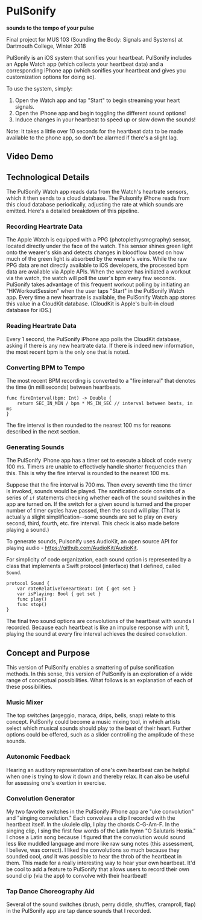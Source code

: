 # PulSonify
**sounds to the tempo of your pulse**

Final project for MUS 103 (Sounding the Body: Signals and Systems) at Dartmouth College, Winter 2018

PulSonify is an iOS system that sonifies your heartbeat. PulSonify includes an Apple Watch app (which collects your heartbeat data) and a corresponding iPhone app (which sonifies your heartbeat and gives you customization options for doing so).

To use the system, simply:
1) Open the Watch app and tap "Start" to begin streaming your heart signals.
2) Open the iPhone app and begin toggling the different sound options!
3) Induce changes in your heartbeat to speed up or slow down the sounds!

Note: It takes a little over 10 seconds for the heartbeat data to be made available to the phone app, so don't be alarmed if there's a slight lag.

## Video Demo

## Technological Details

The PulSonify Watch app reads data from the Watch's heartrate sensors, which it then sends to a cloud database. The Pulsonify iPhone reads from this cloud database periodically, adjusting the rate at
which sounds are emitted. Here's a detailed breakdown of this pipeline.

### Recording Heartrate Data
The Apple Watch is equipped with a PPG (photoplethysmography) sensor, located directly under the face of the watch. This sensor shines green light onto the wearer's skin and detects changes in bloodflow
based on how much of the green light is absorbed by the wearer's veins. While the raw PPG data are not directly available to iOS developers, the processed bpm data are available via Apple APIs. When the wearer has initiated a workout via the watch, the watch will poll the user's bpm every few seconds. PulSonify takes advantage of this frequent workout polling by initiating an "HKWorkoutSession" when the user taps "Start" in the PulSonify Watch app. Every time a new heartrate is available, the PulSonify Watch app stores this value in a CloudKit database. (CloudKit is Apple's built-in cloud database for iOS.)

### Reading Heartrate Data
Every 1 second, the PulSonify iPhone app polls the CloudKit database, asking if there is any new heartrate data. If there is indeed new information, the most recent bpm is the only one that is noted.

### Converting BPM to Tempo
The most recent BPM recording is converted to a "fire interval" that denotes the time (in milliseconds) between heartbeats.
```
func fireInterval(bpm: Int) -> Double {
    return SEC_IN_MIN / bpm * MS_IN_SEC // interval between beats, in ms
}
```
The fire interval is then rounded to the nearest 100 ms for reasons described in the next section.

### Generating Sounds
The PulSonify iPhone app has a timer set to execute a block of code every 100 ms. Timers are unable to effectively handle shorter frequencies than this. This is why the fire interval is rounded to the nearest 100 ms.

Suppose that the fire interval is 700 ms. Then every seventh time the timer is invoked, sounds would be played. The sonification code consists of a series of  `if` statements checking whether each of the
sound switches in the app are turned on. If the switch for a given sound is turned and the proper number of timer cycles have passed, then the sound will play. (That is actually a slight simplification--some sounds are set to play on every second, third, fourth, etc. fire interval. This check is also made before playing a sound.)

To generate sounds, Pulsonify uses AudioKit, an open source API for playing audio - https://github.com/AudioKit/AudioKit.

For simplicity of code organization, each sound option is represented by a class that implements a Swift protocol (interface) that I defined, called `Sound`.

```
protocol Sound {
    var rateRelativeToHeartBeat: Int { get set }
    var isPlaying: Bool { get set }
    func play()
    func stop()
}
```

The final two sound options are convolutions of the heartbeat with sounds I recorded. Because each heartbeat is like an impulse response with unit 1, playing the sound at every fire interval achieves the desired convolution.

## Concept and Purpose

This version of PulSonify enables a smattering of pulse sonification methods. In this sense, this version of PulSonify is an exploration of a wide range of conceptual possibilities. What follows is an explanation of each of these possibilities.

### Music Mixer
The top switches (argeggio, maraca, drips, bells, snap) relate to this concept. PulSonify could become a music mixing tool, in which artists select which musical sounds should play to the beat of their heart. Further options could be offered, such as a slider controlling the amplitude of these sounds.

### Autonomic Feedback
Hearing an auditory representation of one's own heartbeat can be helpful when one is trying to slow it down and thereby relax. It can also be useful for assessing one's exertion in exercise.

### Convolution Generator
My two favorite switches in the PulSonify iPhone app are "uke convolution" and "singing convolution." Each convolves a clip I recorded with the heartbeat itself. In the ukulele clip, I play the chords C-G-Am-F. In the singing clip, I sing the first few words of the Latin hymn "O Salutaris Hostia." I chose a Latin song because I figured that the convolution would sound less like muddled language and more like raw sung notes (this assessment, I believe, was correct). I liked the convolutions so much because they sounded cool, *and* it was possible to hear the throb of the heartbeat in them. This made for a really interesting way to hear your own heartbeat. It'd be cool to add a feature to PulSonify that allows users to record their own sound clip (via the app) to convolve with their heartbeat!

### Tap Dance Choreography Aid
Several of the sound switches (brush, perry diddle, shuffles, cramproll, flap) in the PulSonify app are tap dance sounds that I recorded. 






